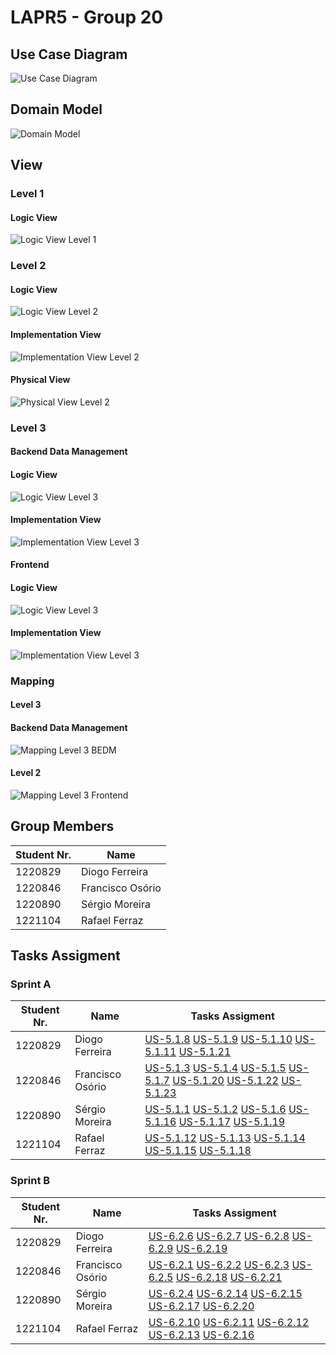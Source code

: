 # LAPR5 - Group 20 

## Use Case Diagram

![Use Case Diagram](use-case-diagram/use-case-diagram.svg "Use Case Diagram")

## Domain Model

![Domain Model](domain-model/domain-model.svg "A Domain Model")

## View

### Level 1

#### Logic View

![Logic View Level 1](views/level1/logic-view.svg "Logic View Level 1")

### Level 2

#### Logic View

![Logic View Level 2](views/level2/logic-view.svg "Logic View Level 2")

#### Implementation View

![Implementation View Level 2](views/level2/implementation-view.svg "Implementation View Level 2")

#### Physical View

![Physical View Level 2](views/level2/physical-view.svg "Physical View Level 2")

### Level 3

#### Backend Data Management

#### Logic View

![Logic View Level 3](views/level3/BEDM/logic-view.svg "Logic View Level 3")

#### Implementation View

![Implementation View Level 3](views/level3/BEDM/implementation-view.svg "Implementation View Level 3")

#### Frontend

#### Logic View

![Logic View Level 3](views/level3/frontend/logical-view.svg "Logic View Level 3")

#### Implementation View

![Implementation View Level 3](views/level3/frontend/implementation-view.svg "Implementation View Level 3")

### Mapping

#### Level 3

#### Backend Data Management

![Mapping Level 3 BEDM](views/mapping/level3/BEDM/mapping.svg "Mapping Level 3 BEDM")

#### Level 2
![Mapping Level 3 Frontend](views/mapping/level3/frontend/mapping.svg "Mapping Level 3 Frontend")

## Group Members

| Student Nr. | Name            |
| ----------- | --------------- |
|1220829      | Diogo Ferreira  |
|1220846      | Francisco Osório|
|1220890      | Sérgio Moreira  |
|1221104      | Rafael Ferraz   |

## Tasks Assigment

### Sprint A

| Student Nr. | Name            |Tasks Assigment |
| ----------- | --------------- |--------------- |
|1220829      | Diogo Ferreira  | [US-5.1.8](sprint-a/us-5.1.8/readme.md) [US-5.1.9](sprint-a/us-5.1.9/readme.md) [US-5.1.10](sprint-a/us-5.1.10/readme.md)  [US-5.1.11](sprint-a/us-5.1.11/readme.md)  [US-5.1.21](sprint-a/us-5.1.21/readme.md)            |
|1220846      | Francisco Osório|[US-5.1.3](sprint-a/us-5.1.3/readme.md) [US-5.1.4](sprint-a/us-5.1.4/readme.md) [US-5.1.5](sprint-a/us-5.1.5/readme.md)  [US-5.1.7](sprint-a/us-5.1.7/readme.md)  [US-5.1.20](sprint-a/us-5.1.20/readme.md) [US-5.1.22](sprint-a/us-5.1.22/readme.md) [US-5.1.23](sprint-a/us-5.1.23/readme.md)                |
|1220890      | Sérgio Moreira  | [US-5.1.1](sprint-a/us-5.1.1/readme.md) [US-5.1.2](sprint-a/us-5.1.2/readme.md) [US-5.1.6](sprint-a/us-5.1.6/readme.md)  [US-5.1.16](sprint-a/us-5.1.16/readme.md)  [US-5.1.17](sprint-a/us-5.1.17/readme.md) [US-5.1.19](sprint-a/us-5.1.19/readme.md)  |
|1221104      | Rafael Ferraz   |  [US-5.1.12](sprint-a/us-5.1.12/readme.md) [US-5.1.13](sprint-a/us-5.1.13/readme.md) [US-5.1.14](sprint-a/us-5.1.14/readme.md)  [US-5.1.15](sprint-a/us-5.1.15/readme.md)  [US-5.1.18](sprint-a/us-5.1.18/readme.md)   |

### Sprint B

| Student Nr. | Name            |Tasks Assigment |
| ----------- | --------------- |--------------- |
|1220829      | Diogo Ferreira  | [US-6.2.6](sprint-b/us-6.2.6/readme.md) [US-6.2.7](sprint-b/us-6.2.7/readme.md) [US-6.2.8](sprint-b/us-6.2.8/readme.md)  [US-6.2.9](sprint-b/us-5.2.9/readme.md)  [US-6.2.19](sprint-b/us-6.2.19/readme.md)            |
|1220846      | Francisco Osório|[US-6.2.1](sprint-b/us-6.2.1/readme.md) [US-6.2.2](sprint-b/us-6.2.2/readme.md) [US-6.2.3](sprint-b/us-6.2.3/readme.md)  [US-6.2.5](sprint-b/us-6.2.5/readme.md)  [US-6.2.18](sprint-b/us-6.2.18/readme.md) [US-6.2.21](sprint-b/us-6.2.21/readme.md)        |
|1220890      | Sérgio Moreira  | [US-6.2.4](sprint-b/us-6.2.4/readme.md) [US-6.2.14](sprint-b/us-6.2.14/readme.md) [US-6.2.15](sprint-b/us-5.2.15/readme.md)  [US-6.2.17](sprint-b/us-6.2.17/readme.md)  [US-6.2.20](sprint-b/us-6.2.20/readme.md) |
|1221104      | Rafael Ferraz   |  [US-6.2.10](sprint-b/us-6.2.10/readme.md) [US-6.2.11](sprint-b/us-6.2.11/readme.md) [US-6.2.12](sprint-b/us-6.2.12/readme.md)  [US-6.2.13](sprint-b/us-6.2.13/readme.md)  [US-6.2.16](sprint-b/us-6.2.16/readme.md)   |
